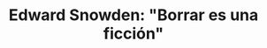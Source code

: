 ---
title: 'Edward Snowden: "Borrar es una ficción"'
permalink: /herramientas/borrar-es-una-ficcion
redirect_to: /ciberseguridad/borrar-es-una-ficcion
---